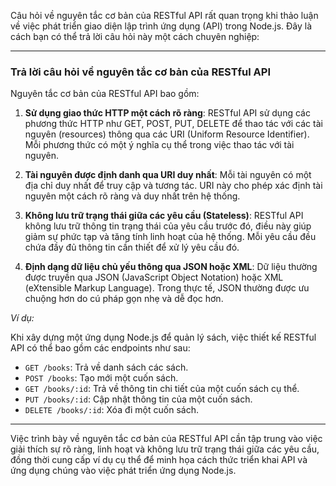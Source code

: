 Câu hỏi về nguyên tắc cơ bản của RESTful API rất quan trọng khi thảo luận về việc phát triển giao diện lập trình ứng dụng (API) trong Node.js. Đây là cách bạn có thể trả lời câu hỏi này một cách chuyên nghiệp:

---

### Trả lời câu hỏi về nguyên tắc cơ bản của RESTful API

Nguyên tắc cơ bản của RESTful API bao gồm:

1. **Sử dụng giao thức HTTP một cách rõ ràng**: RESTful API sử dụng các phương thức HTTP như GET, POST, PUT, DELETE để thao tác với các tài nguyên (resources) thông qua các URI (Uniform Resource Identifier). Mỗi phương thức có một ý nghĩa cụ thể trong việc thao tác với tài nguyên.

2. **Tài nguyên được định danh qua URI duy nhất**: Mỗi tài nguyên có một địa chỉ duy nhất để truy cập và tương tác. URI này cho phép xác định tài nguyên một cách rõ ràng và duy nhất trên hệ thống.

3. **Không lưu trữ trạng thái giữa các yêu cầu (Stateless)**: RESTful API không lưu trữ thông tin trạng thái của yêu cầu trước đó, điều này giúp giảm sự phức tạp và tăng tính linh hoạt của hệ thống. Mỗi yêu cầu đều chứa đầy đủ thông tin cần thiết để xử lý yêu cầu đó.

4. **Định dạng dữ liệu chủ yếu thông qua JSON hoặc XML**: Dữ liệu thường được truyền qua JSON (JavaScript Object Notation) hoặc XML (eXtensible Markup Language). Trong thực tế, JSON thường được ưu chuộng hơn do cú pháp gọn nhẹ và dễ đọc hơn.

_Ví dụ:_

Khi xây dựng một ứng dụng Node.js để quản lý sách, việc thiết kế RESTful API có thể bao gồm các endpoints như sau:

- `GET /books`: Trả về danh sách các sách.
- `POST /books`: Tạo mới một cuốn sách.
- `GET /books/:id`: Trả về thông tin chi tiết của một cuốn sách cụ thể.
- `PUT /books/:id`: Cập nhật thông tin của một cuốn sách.
- `DELETE /books/:id`: Xóa đi một cuốn sách.

---

Việc trình bày về nguyên tắc cơ bản của RESTful API cần tập trung vào việc giải thích sự rõ ràng, linh hoạt và không lưu trữ trạng thái giữa các yêu cầu, đồng thời cung cấp ví dụ cụ thể để minh họa cách thức triển khai API và ứng dụng chúng vào việc phát triển ứng dụng Node.js.
